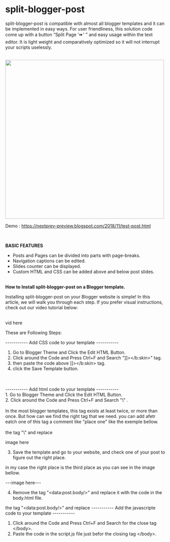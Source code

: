 # split-blogger-post


split-blogger-post is compatible with almost all blogger templates and it can be implemented in easy ways. For user friendliness, this solution code come up with a button “Split Page '⏩' ” and easy usage within the text editor. It is light weight and comparatively optimized so it will not interrupt your scripts uselessly.

<br>
<img src="https://1.bp.blogspot.com/-SNY-Z4N4Zwk/XxHRiEjRihI/AAAAAAAACMY/pWBGf5GzDR02MXKGH975lfSgcYP7IHA9gCLcBGAsYHQ/s1600/anonce2.png" width="500"/>

<br>

Demo : https://nextprev-preview.blogspot.com/2018/11/test-post.html

<br>

<b>BASIC FEATURES</b><br>
- Posts and Pages can be divided into parts with page-breaks.<br>
- Navigation captions can be edited.<br>
- Slides counter can be displayed.<br>
- Custom HTML and CSS can be added above and below post slides.<br>

<br>
<b>How to Install split-blogger-post on a Blogger template.</b>

<br>

Installing split-blogger-post on your Blogger website is simple! In this article, we will walk you through each step. If you prefer visual instructions, check out our video tutorial below:

<br>
vid here
<br>

These are Following Steps:<br>

----------- Add CSS code to your template -----------<br>
 1. Go to Blogger Theme and Click the Edit HTML Button.<br>
 2. Click around the Code and Press Ctrl+F and Search "\]]></b:skin>" tag.<br>
 3. then paste the code above ]]></b:skin> tag. <br>
 4. click the Save Template button.<br>
 <br>
 <br>
----------- Add html code to your template -----------<br>
1. Go to Blogger Theme and Click the Edit HTML Button.<br>
2. Click around the Code and Press Ctrl+F and Search "\<data:post.body/>" .<br><br>
In the most blogger templates, this tag exists at least twice, or more than once. But how can we find the right tag that we need. you can add afetr eatch one of this tag a comment like "place one" like the exemple bellow.<br><br>
the tag "\<data:post.body/>" and replace

image here<br>

3. Save the template and go to your website, and check one of your post to figure out the right place.<br>

in my case the right place is the third place as you can see in the image bellow.<br>

---image here---<br>


4. Remove the tag "\<data:post.body/>" and replace it with the code in the body.html file.<br>


the tag "\<data:post.body/>" and replace
----------- Add the javascripte code to your template -----------<br>

1. Click around the Code and Press Ctrl+F and Search for the close tag \</body>. <br>
2. Paste the code in the script.js file just befor the closing tag \</body>. <br>









